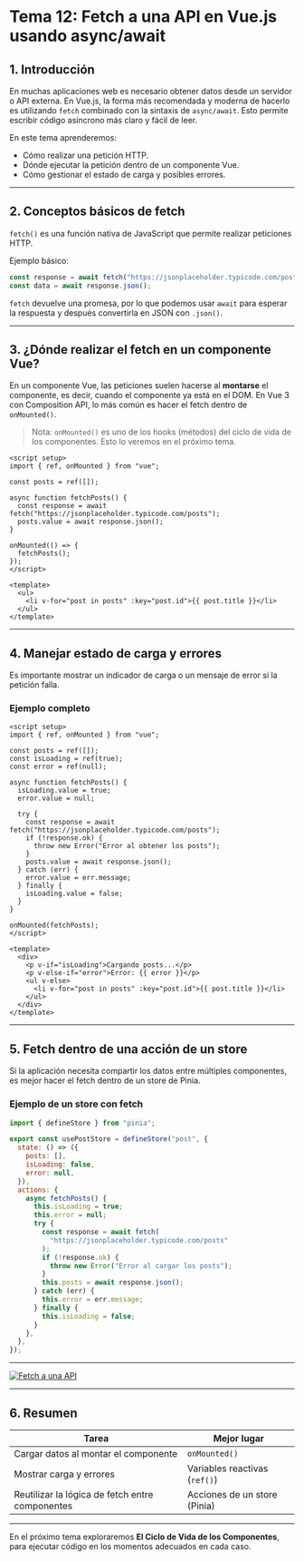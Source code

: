 # **Tema 12: Fetch a una API en Vue.js usando async/await**

## **1. Introducción**

En muchas aplicaciones web es necesario obtener datos desde un servidor o API externa. En Vue.js, la forma más recomendada y moderna de hacerlo es utilizando `fetch` combinado con la sintaxis de `async/await`. Esto permite escribir código asíncrono más claro y fácil de leer.

En este tema aprenderemos:

- Cómo realizar una petición HTTP.
- Dónde ejecutar la petición dentro de un componente Vue.
- Cómo gestionar el estado de carga y posibles errores.

---

## **2. Conceptos básicos de fetch**

`fetch()` es una función nativa de JavaScript que permite realizar peticiones HTTP.

Ejemplo básico:

```javascript
const response = await fetch("https://jsonplaceholder.typicode.com/posts");
const data = await response.json();
```

`fetch` devuelve una promesa, por lo que podemos usar `await` para esperar la respuesta y después convertirla en JSON con `.json()`.

---

## **3. ¿Dónde realizar el fetch en un componente Vue?**

En un componente Vue, las peticiones suelen hacerse al **montarse** el componente, es decir, cuando el componente ya está en el DOM. En Vue 3 con Composition API, lo más común es hacer el fetch dentro de `onMounted()`.

> Nota: `onMounted()` es uno de los hooks (métodos) del ciclo de vida de los componentes. Esto lo veremos en el próximo tema.

```vue
<script setup>
import { ref, onMounted } from "vue";

const posts = ref([]);

async function fetchPosts() {
  const response = await fetch("https://jsonplaceholder.typicode.com/posts");
  posts.value = await response.json();
}

onMounted(() => {
  fetchPosts();
});
</script>

<template>
  <ul>
    <li v-for="post in posts" :key="post.id">{{ post.title }}</li>
  </ul>
</template>
```

---

## **4. Manejar estado de carga y errores**

Es importante mostrar un indicador de carga o un mensaje de error si la petición falla.

### Ejemplo completo

```vue
<script setup>
import { ref, onMounted } from "vue";

const posts = ref([]);
const isLoading = ref(true);
const error = ref(null);

async function fetchPosts() {
  isLoading.value = true;
  error.value = null;

  try {
    const response = await fetch("https://jsonplaceholder.typicode.com/posts");
    if (!response.ok) {
      throw new Error("Error al obtener los posts");
    }
    posts.value = await response.json();
  } catch (err) {
    error.value = err.message;
  } finally {
    isLoading.value = false;
  }
}

onMounted(fetchPosts);
</script>

<template>
  <div>
    <p v-if="isLoading">Cargando posts...</p>
    <p v-else-if="error">Error: {{ error }}</p>
    <ul v-else>
      <li v-for="post in posts" :key="post.id">{{ post.title }}</li>
    </ul>
  </div>
</template>
```

---

## **5. Fetch dentro de una acción de un store**

Si la aplicación necesita compartir los datos entre múltiples componentes, es mejor hacer el fetch dentro de un store de Pinia.

### Ejemplo de un store con fetch

```javascript
import { defineStore } from "pinia";

export const usePostStore = defineStore("post", {
  state: () => ({
    posts: [],
    isLoading: false,
    error: null,
  }),
  actions: {
    async fetchPosts() {
      this.isLoading = true;
      this.error = null;
      try {
        const response = await fetch(
          "https://jsonplaceholder.typicode.com/posts"
        );
        if (!response.ok) {
          throw new Error("Error al cargar los posts");
        }
        this.posts = await response.json();
      } catch (err) {
        this.error = err.message;
      } finally {
        this.isLoading = false;
      }
    },
  },
});
```

---

[![Fetch a una API](https://img.youtube.com/vi/4XMDamSRt4o/0.jpg)](https://www.youtube.com/watch?v=4XMDamSRt4o&list=PLzA2VyZwsq_92Fnb4JEUnXUhSYfNHtcKx)

---

## **6. Resumen**

| Tarea                                           | Mejor lugar                   |
| ----------------------------------------------- | ----------------------------- |
| Cargar datos al montar el componente            | `onMounted()`                 |
| Mostrar carga y errores                         | Variables reactivas (`ref()`) |
| Reutilizar la lógica de fetch entre componentes | Acciones de un store (Pinia)  |

---

En el próximo tema exploraremos **El Ciclo de Vida de los Componentes**, para ejecutar código en los momentos adecuados en cada caso.
